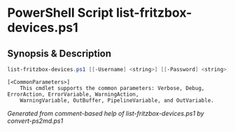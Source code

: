 # PowerShell Script list-fritzbox-devices.ps1

## Synopsis & Description
```powershell
list-fritzbox-devices.ps1 [[-Username] <string>] [[-Password] <string>]

```

```
[<CommonParameters>]
    This cmdlet supports the common parameters: Verbose, Debug, ErrorAction, ErrorVariable, WarningAction, 
    WarningVariable, OutBuffer, PipelineVariable, and OutVariable.
```

*Generated from comment-based help of list-fritzbox-devices.ps1 by convert-ps2md.ps1*
